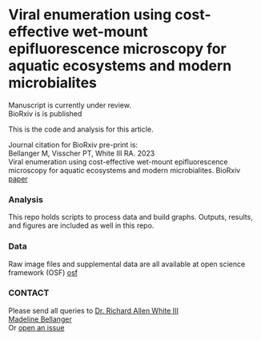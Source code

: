 # Viral enumeration using cost-effective wet-mount epifluorescence microscopy for aquatic ecosystems and modern microbialites

Manuscript is currently under review.  <br />
BioRxiv is is published

This is the code and analysis for this article.

Journal citation for BioRxiv pre-print is: <br />
Bellanger M, Visscher PT, White III RA. 2023 <br />
Viral enumeration using cost-effective wet-mount epifluorescence microscopy for aquatic ecosystems and modern microbialites. BioRxiv <br />
[paper](https://www.biorxiv.org/content/10.1101/2023.07.07.548154v1)

### Analysis

This repo holds scripts to process data and build graphs. Outputs, results, and figures are included as well in this repo.

### Data

Raw image files and supplemental data are all available at open science framework (OSF)
[osf](https://osf.io/f8be4/)

### CONTACT

Please send all queries to [Dr. Richard Allen White III](mailto:rwhit101@uncc.edu) <br />
[Madeline Bellanger](mailto:mbellang@uncc.edu)<br />
Or [open an issue](https://github.com/raw-lab/efm/issues)
